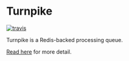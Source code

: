 # Turnpike

[![travis](https://secure.travis-ci.org/papercavalier/turnpike.png)](http://travis-ci.org/papercavalier/turnpike)

Turnpike is a Redis-backed processing queue.

[Read here](http://code.papercavalier.com/turnpike) for more detail.
